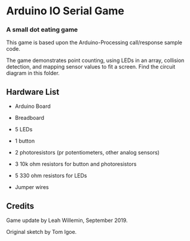 # Arduino IO Serial Game

### A small dot eating game 

This game is based upon the Arduino-Processing call/response sample code. 

The game demonstrates point counting, using LEDs in an array, collision detection, and mapping sensor values to fit a screen. 
Find the circuit diagram in this folder.

## Hardware List

- Arduino Board
- Breadboard
- 5 LEDs
- 1 button
- 2 photoresistors (pr potentiometers, other analog sensors)

- 3 10k ohm resistors for button and photoresistors
- 5 330 ohm resistors for LEDs
- Jumper wires

## Credits

Game update by Leah Willemin, September 2019.

Original sketch by Tom Igoe.
